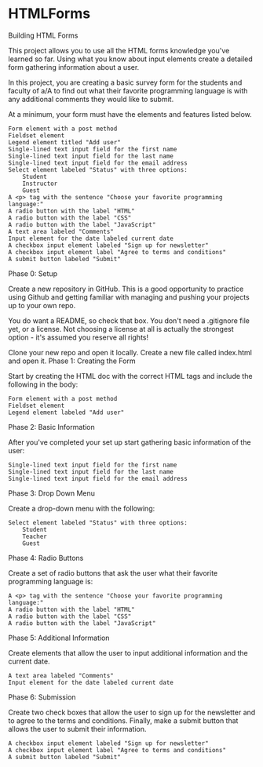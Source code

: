# HTMLForms
Building HTML Forms

This project allows you to use all the HTML forms knowledge you've learned so far. Using what you know about input elements create a detailed form gathering information about a user.

In this project, you are creating a basic survey form for the students and faculty of a/A to find out what their favorite programming language is with any additional comments they would like to submit.

At a minimum, your form must have the elements and features listed below.

    Form element with a post method
    Fieldset element
    Legend element titled "Add user"
    Single-lined text input field for the first name
    Single-lined text input field for the last name
    Single-lined text input field for the email address
    Select element labeled "Status" with three options:
        Student
        Instructor
        Guest
    A <p> tag with the sentence "Choose your favorite programming language:"
    A radio button with the label "HTML"
    A radio button with the label "CSS"
    A radio button with the label "JavaScript"
    A text area labeled "Comments"
    Input element for the date labeled current date
    A checkbox input element labeled "Sign up for newsletter"
    A checkbox input element label "Agree to terms and conditions"
    A submit button labeled "Submit"

Phase 0: Setup

Create a new repository in GitHub. This is a good opportunity to practice using Github and getting familiar with managing and pushing your projects up to your own repo.

You do want a README, so check that box. You don't need a .gitignore file yet, or a license. Not choosing a license at all is actually the strongest option - it's assumed you reserve all rights!

Clone your new repo and open it locally. Create a new file called index.html and open it.
Phase 1: Creating the Form

Start by creating the HTML doc with the correct HTML tags and include the following in the body:

    Form element with a post method
    Fieldset element
    Legend element labeled "Add user"

Phase 2: Basic Information

After you've completed your set up start gathering basic information of the user:

    Single-lined text input field for the first name
    Single-lined text input field for the last name
    Single-lined text input field for the email address

Phase 3: Drop Down Menu

Create a drop-down menu with the following:

    Select element labeled "Status" with three options:
        Student
        Teacher
        Guest

Phase 4: Radio Buttons

Create a set of radio buttons that ask the user what their favorite programming language is:

    A <p> tag with the sentence "Choose your favorite programming language:"
    A radio button with the label "HTML"
    A radio button with the label "CSS"
    A radio button with the label "JavaScript"

Phase 5: Additional Information

Create elements that allow the user to input additional information and the current date.

    A text area labeled "Comments"
    Input element for the date labeled current date

Phase 6: Submission

Create two check boxes that allow the user to sign up for the newsletter and to agree to the terms and conditions. Finally, make a submit button that allows the user to submit their information.

    A checkbox input element labeled "Sign up for newsletter"
    A checkbox input element label "Agree to terms and conditions"
    A submit button labeled "Submit"

